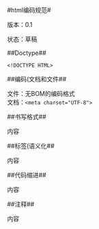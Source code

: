 #html编码规范#

版本：0.1

状态：草稿

##Doctype##

```<!DOCTYPE HTML>```

##编码(文档和文件##

文件：无BOM的编码格式 <br>
文档：```<meta charset="UTF-8">```

##书写格式##

内容

##标签(语义化##

内容

##代码缩进##

内容

##注释##

内容
